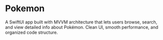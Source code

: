 # Pokemon
A SwiftUI app built with MVVM architecture that lets users browse, search, and view detailed info about Pokémon. Clean UI, smooth performance, and organized code structure.
